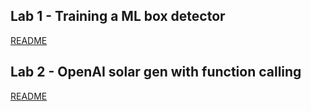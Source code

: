 ## Lab 1 - Training a ML box detector

[README](Lab-1-Training-a-ML-box-detector/README.md)

## Lab 2 - OpenAI solar gen with function calling

[README](Lab2-OpenAI-solargen-with-function-calling/README.md)

